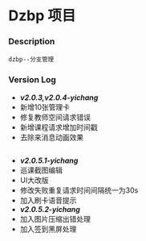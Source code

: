 # Dzbp 项目

### Description

    dzbp--分支管理


  ###   Version Log

* ***v2.0.3,v2.0.4-yichang*** 
* 新增10张管理卡
* 修复教师空间请求错误
* 新增课程请求增加时间戳
* 去除来消息动画效果
````
````
* ***v2.0.5.1-yichang*** 
* 巡课截图编辑
* UI大改版
* 修改失败重复请求时间间隔统一为30s
* 加入刷卡语音提示
* ***v2.0.5.2-yichang*** 
* 加入图片压缩出错处理
* 加入签到黑屏处理
